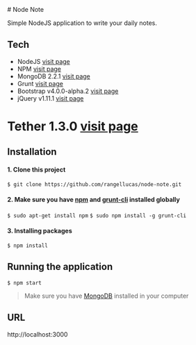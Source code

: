 <snippet>
<content>
# Node Note

Simple NodeJS application to write your daily notes. 

## Tech

* NodeJS [visit page](https://nodejs.org/en/)
* NPM [visit page](https://www.npmjs.com/)
* MongoDB 2.2.1 [visit page](https://www.mongodb.com/)
* Grunt [visit page](http://gruntjs.com/)
* Bootstrap v4.0.0-alpha.2 [visit page](http://getbootstrap.com)
* jQuery v1.11.1 [visit page](https://blog.jquery.com/2014/05/01/jquery-1-11-1-and-2-1-1-released/)
# Tether 1.3.0 [visit page](http://tether.io/)

## Installation

#### 1. Clone this project

`$ git clone https://github.com/rangellucas/node-note.git`

#### 2. Make sure you have [npm](https://www.npmjs.com/) and [grunt-cli](https://www.npmjs.com/package/grunt-cli) installed globally

`$ sudo apt-get install npm`
`$ sudo npm install -g grunt-cli`

#### 3. Installing packages

`$ npm install`

## Running the application

`$ npm start`

> Make sure you have [MongoDB](https://docs.mongodb.com/manual/installation/) installed in your computer

## URL

http://localhost:3000

</content>
</snippet>